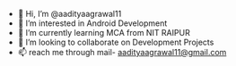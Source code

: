 - 👋 Hi, I’m @aadityaagrawal11
- 👀 I’m interested in Android Development
- 🌱 I’m currently learning MCA from NIT RAIPUR
- 💞️ I’m looking to collaborate on Development Projects
- 📫  reach me through mail- aadityaagrawal11@gmail.com

<!---
aadityaagrawal11/aadityaagrawal11 is a ✨ special ✨ repository because its `README.md` (this file) appears on your GitHub profile.
You can click the Preview link to take a look at your changes.
--->

